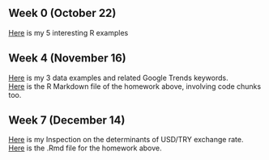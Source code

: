 ## Week 0 (October 22)
[Here](files/hw0.html) is my 5 interesting R examples
## Week 4 (November 16)
[Here](files/hw1.html) is my 3 data examples and related Google Trends keywords.  
[Here](files/hw1.Rmd) is the R Markdown file of the homework above, involving code chunks too.  
## Week 7 (December 14)
[Here](files/hw2.html) is my Inspection on the determinants of USD/TRY exchange rate.  
[Here](files/hw2.Rmd) is the .Rmd file for the homework above.